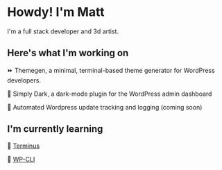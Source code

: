 # Howdy! I'm Matt

I'm a full stack developer and 3d artist.

## Here's what I'm working on

:fast_forward: Themegen, a minimal, terminal-based theme generator for WordPress developers.

:flashlight: Simply Dark, a dark-mode plugin for the WordPress admin dashboard

:rocket: Automated Wordpress update tracking and logging (coming soon)

## I'm currently learning

🦾 [Terminus](https://github.com/pantheon-systems/terminus)

🤖 [WP-CLI](https://wp-cli.org/)

